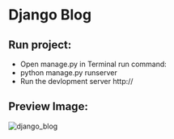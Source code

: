 # Django Blog

## Run project:

* Open manage.py in Terminal run command:
* python manage.py runserver
* Run the devlopment server http://

## Preview Image:

![django_blog](https://user-images.githubusercontent.com/28485791/61396532-39504c00-a8c8-11e9-805b-d0c2a804ac49.png)
